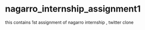 # nagarro_internship_assignment1
this contains 1st assignment of nagarro internship , twitter clone
